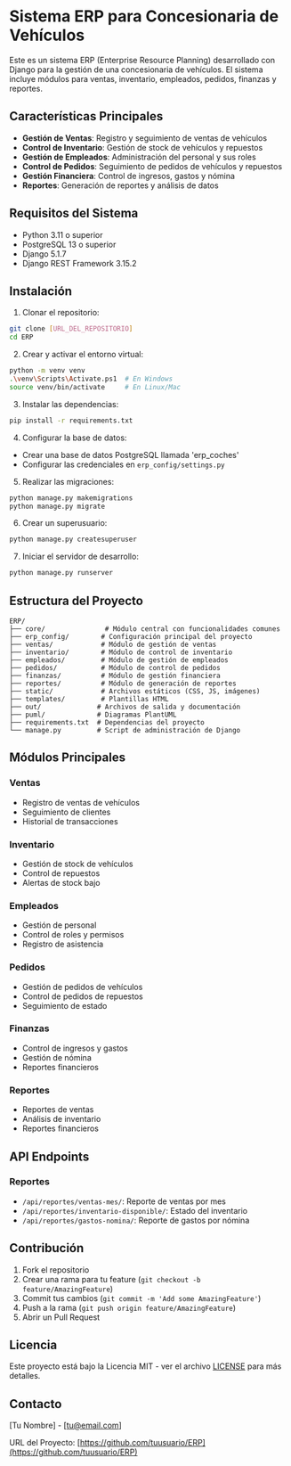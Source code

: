 # Sistema ERP para Concesionaria de Vehículos

Este es un sistema ERP (Enterprise Resource Planning) desarrollado con Django para la gestión de una concesionaria de vehículos. El sistema incluye módulos para ventas, inventario, empleados, pedidos, finanzas y reportes.

## Características Principales

- **Gestión de Ventas**: Registro y seguimiento de ventas de vehículos
- **Control de Inventario**: Gestión de stock de vehículos y repuestos
- **Gestión de Empleados**: Administración del personal y sus roles
- **Control de Pedidos**: Seguimiento de pedidos de vehículos y repuestos
- **Gestión Financiera**: Control de ingresos, gastos y nómina
- **Reportes**: Generación de reportes y análisis de datos

## Requisitos del Sistema

- Python 3.11 o superior
- PostgreSQL 13 o superior
- Django 5.1.7
- Django REST Framework 3.15.2

## Instalación

1. Clonar el repositorio:
```bash
git clone [URL_DEL_REPOSITORIO]
cd ERP
```

2. Crear y activar el entorno virtual:
```bash
python -m venv venv
.\venv\Scripts\Activate.ps1  # En Windows
source venv/bin/activate     # En Linux/Mac
```

3. Instalar las dependencias:
```bash
pip install -r requirements.txt
```

4. Configurar la base de datos:
- Crear una base de datos PostgreSQL llamada 'erp_coches'
- Configurar las credenciales en `erp_config/settings.py`

5. Realizar las migraciones:
```bash
python manage.py makemigrations
python manage.py migrate
```

6. Crear un superusuario:
```bash
python manage.py createsuperuser
```

7. Iniciar el servidor de desarrollo:
```bash
python manage.py runserver
```

## Estructura del Proyecto

```
ERP/
├── core/               # Módulo central con funcionalidades comunes
├── erp_config/        # Configuración principal del proyecto
├── ventas/            # Módulo de gestión de ventas
├── inventario/        # Módulo de control de inventario
├── empleados/         # Módulo de gestión de empleados
├── pedidos/           # Módulo de control de pedidos
├── finanzas/          # Módulo de gestión financiera
├── reportes/          # Módulo de generación de reportes
├── static/            # Archivos estáticos (CSS, JS, imágenes)
├── templates/         # Plantillas HTML
├── out/              # Archivos de salida y documentación
├── puml/             # Diagramas PlantUML
├── requirements.txt  # Dependencias del proyecto
└── manage.py         # Script de administración de Django
```

## Módulos Principales

### Ventas
- Registro de ventas de vehículos
- Seguimiento de clientes
- Historial de transacciones

### Inventario
- Gestión de stock de vehículos
- Control de repuestos
- Alertas de stock bajo

### Empleados
- Gestión de personal
- Control de roles y permisos
- Registro de asistencia

### Pedidos
- Gestión de pedidos de vehículos
- Control de pedidos de repuestos
- Seguimiento de estado

### Finanzas
- Control de ingresos y gastos
- Gestión de nómina
- Reportes financieros

### Reportes
- Reportes de ventas
- Análisis de inventario
- Reportes financieros

## API Endpoints

### Reportes
- `/api/reportes/ventas-mes/`: Reporte de ventas por mes
- `/api/reportes/inventario-disponible/`: Estado del inventario
- `/api/reportes/gastos-nomina/`: Reporte de gastos por nómina

## Contribución

1. Fork el repositorio
2. Crear una rama para tu feature (`git checkout -b feature/AmazingFeature`)
3. Commit tus cambios (`git commit -m 'Add some AmazingFeature'`)
4. Push a la rama (`git push origin feature/AmazingFeature`)
5. Abrir un Pull Request

## Licencia

Este proyecto está bajo la Licencia MIT - ver el archivo [LICENSE](LICENSE) para más detalles.

## Contacto

[Tu Nombre] - [tu@email.com]

URL del Proyecto: [https://github.com/tuusuario/ERP](https://github.com/tuusuario/ERP)
